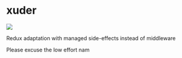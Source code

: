 # xuder
[![](https://jitpack.io/v/carterhudson/xuder.svg)](https://jitpack.io/#carterhudson/xuder)

Redux adaptation with managed side-effects instead of middleware

Please excuse the low effort nam

